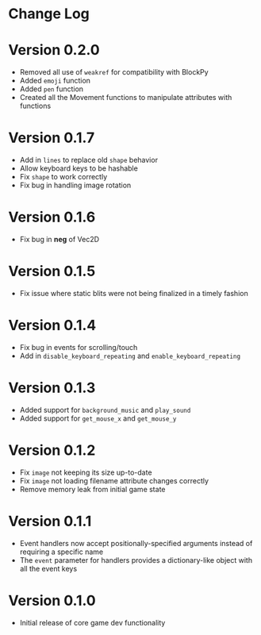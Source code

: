 Change Log
==========

# Version 0.2.0

* Removed all use of `weakref` for compatibility with BlockPy
* Added `emoji` function
* Added `pen` function
* Created all the Movement functions to manipulate attributes with functions

# Version 0.1.7

* Add in `lines` to replace old `shape` behavior
* Allow keyboard keys to be hashable
* Fix `shape` to work correctly
* Fix bug in handling image rotation

# Version 0.1.6

* Fix bug in __neg__ of Vec2D

# Version 0.1.5

* Fix issue where static blits were not being finalized in a timely fashion

# Version 0.1.4

* Fix bug in events for scrolling/touch
* Add in `disable_keyboard_repeating` and `enable_keyboard_repeating`

# Version 0.1.3

* Added support for `background_music` and `play_sound`
* Added support for `get_mouse_x` and `get_mouse_y`

# Version 0.1.2

* Fix `image` not keeping its size up-to-date
* Fix `image` not loading filename attribute changes correctly
* Remove memory leak from initial game state

# Version 0.1.1

* Event handlers now accept positionally-specified arguments instead of requiring a specific name
* The `event` parameter for handlers provides a dictionary-like object with all the event keys

# Version 0.1.0

* Initial release of core game dev functionality